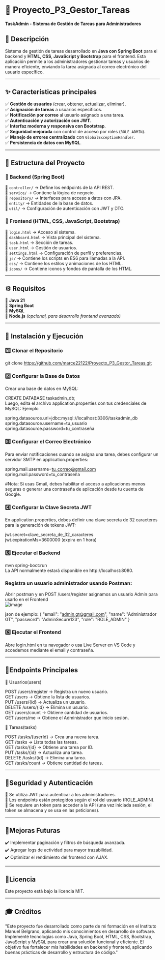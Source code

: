 # 📝 Proyecto_P3_Gestor_Tareas  

**TaskAdmin - Sistema de Gestión de Tareas para Administradores**  

## 📌 Descripción  
Sistema de gestión de tareas desarrollado en **Java con Spring Boot** para el backend y **HTML, CSS, JavaScript y Bootstrap** para el frontend. Esta aplicación permite a los administradores gestionar tareas y usuarios de manera eficiente, enviando la tarea asignada al correo electrónico del usuario específico.  

---

## ✨ Características principales  

✅ **Gestión de usuarios** (crear, obtener, actualizar, eliminar).<br>
✅ **Asignación de tareas** a usuarios específicos.<br>
✅ **Notificación por correo** al usuario asignado a una tarea.<br>
✅ **Autenticación y autorización con JWT**.<br>
✅ **Interfaz moderna y responsiva con Bootstrap**.<br>
✅ **Seguridad mejorada** con control de acceso por roles (`ROLE_ADMIN`).<br>
✅ **Manejo de errores centralizado** con `GlobalExceptionHandler`.<br>
✅ **Persistencia de datos con MySQL**.<br>  

---

## 📂 Estructura del Proyecto  

### 🔹 Backend (Spring Boot)  
📁 `controller/` → Define los endpoints de la API REST.<br>
📁 `service/` → Contiene la lógica de negocio.<br>
📁 `repository/` → Interfaces para acceso a datos con JPA.<br>
📁 `entity/` → Entidades de la base de datos.<br>
📁 `util/` → Configuración de autenticación con JWT y DTO.<br>

### 🔹 Frontend (HTML, CSS, JavaScript, Bootstrap)  
📄 `login.html` → Acceso al sistema.<br>
📄 `dashboard.html` → Vista principal del sistema.<br>
📄 `task.html` → Sección de tareas.<br>
📄 `user.html` → Gestión de usuarios.<br>
📄 `settings.html` → Configuración de perfil y preferencias.<br>
📁 `js/` → Contiene los scripts en ES6 para llamadas a la API.<br>
📁 `css/` → Contiene los estilos y animaciones de los HTML.<br>
📁 `icons/` → Contiene iconos y fondos de pantalla de los HTML.<br>

---

## ⚙️ Requisitos  

🔹 **Java 21**<br>
🔹 **Spring Boot**<br>
🔹 **MySQL**<br>
🔹 **Node.js** *(opcional, para desarrollo frontend avanzado)*<br>

---

## 🚀 Instalación y Ejecución  

### 1️⃣ Clonar el Repositorio
git clone https://github.com/marce22122/Proyecto_P3_Gestor_Tareas.git  

### 2️⃣ Configurar la Base de Datos
Crear una base de datos en MySQL:

CREATE DATABASE taskadmin_db; <br>
Luego, edita el archivo application.properties con tus credenciales de MySQL: Ejemplo

spring.datasource.url=jdbc:mysql://localhost:3306/taskadmin_db <br>
spring.datasource.username=tu_usuario <br>
spring.datasource.password=tu_contraseña <br>

### 3️⃣ Configurar el Correo Electrónico
Para enviar notificaciones cuando se asigna una tarea, debes configurar un servidor SMTP en application.properties: <br>

spring.mail.username=tu_correo@gmail.com <br>
spring.mail.password=tu_contraseña <br>

#Nota: Si usas Gmail, debes habilitar el acceso a aplicaciones menos seguras o generar una contraseña de aplicación desde tu cuenta de Google. <br>

### 4️⃣ Configurar la Clave Secreta JWT
En application.properties, debes definir una clave secreta de 32 caracteres para la generación de tokens JWT: <br>

jwt.secret=clave_secreta_de_32_caracteres <br>
jwt.expirationMs=3600000 (expira en 1 hora) <br>

### 5️⃣ Ejecutar el Backend

mvn spring-boot:run <br>
La API normalmente estará disponible en http://localhost:8080. <br>
### Registra un usuario administrador usando Postman: <br>
Abrir postman y en POST /users/register asignamos un usuario Admin para usarlo en el Frontend <br>
![image](https://github.com/user-attachments/assets/d7dc21c8-4b5d-4943-8ec1-07857f8274d6)

json de ejemplo:
{
  "email": "admin.gt@gmail.com",
  "name": "Administrador GT",
  "password": "AdminSecure123",
  "role": "ROLE_ADMIN"
}

### 6️⃣ Ejecutar el Frontend
Abre login.html en tu navegador o usa Live Server en VS Code y accedemos mediante el email y contraseña.

---

## 🔗Endpoints Principales
🔹 Usuarios(users)

POST /users/register → Registra un nuevo usuario. <br>
GET /users → Obtiene la lista de usuarios. <br>
PUT /users/{id} → Actualiza un usuario. <br>
DELETE /users/{id} → Elimina un usuario. <br>
GET /users/count → Obtiene cantidad de usuarios. <br>
GET /users/me → Obtiene el Administrador que inicio sesión. <br>

🔹 Tareas(tasks)

POST /tasks/{userId} → Crea una nueva tarea. <br>
GET /tasks → Lista todas las tareas. <br>
GET /tasks/{id} → Obtiene una tarea por ID. <br>
PUT /tasks/{id} → Actualiza una tarea. <br>
DELETE /tasks/{id} → Elimina una tarea. <br>
GET /tasks/count → Obtiene cantidad de tareas. <br>

---

## 🔐Seguridad y Autenticación

🔹 Se utiliza JWT para autenticar a los administradores.<br> 
🔹 Los endpoints están protegidos según el rol del usuario (ROLE_ADMIN).<br> 
🔹 Se requiere un token para acceder a la API (una vez iniciada sesión, el token se almacena y se usa en las peticiones).<br>

---

## 🌟Mejoras Futuras
✔️ Implementar paginación y filtros de búsqueda avanzada.<br> 
✔️ Agregar logs de actividad para mayor trazabilidad.<br> 
✔️ Optimizar el rendimiento del frontend con AJAX.<br>

---

## 📜Licencia
Este proyecto está bajo la licencia MIT.

---

## 🎓 Créditos
"Este proyecto fue desarrollado como parte de mi formación en el Instituto Manuel Belgrano, aplicando mis conocimientos en desarrollo de software. Implementé tecnologías como Java, Spring Boot, HTML, CSS, Bootstrap, JavaScript y MySQL para crear una solución funcional y eficiente. El objetivo fue fortalecer mis habilidades en backend y frontend, aplicando buenas prácticas de desarrollo y estructura de código."
